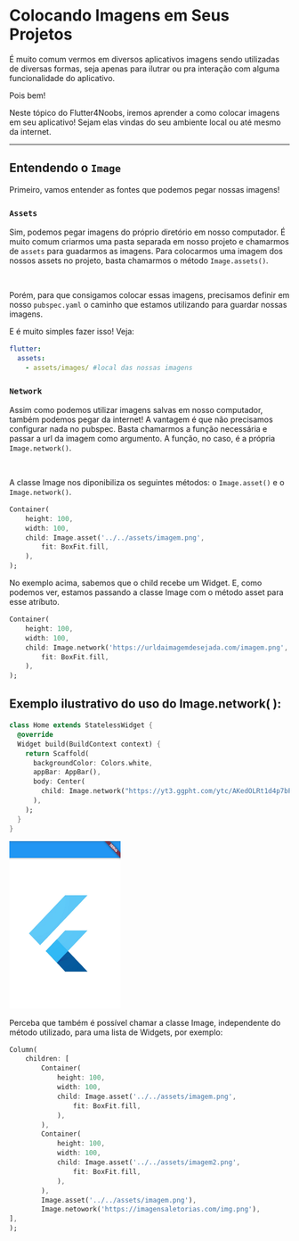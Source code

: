 # Colocando Imagens em Seus Projetos

É muito comum vermos em diversos aplicativos imagens sendo utilizadas de diversas formas, seja apenas para ilutrar ou pra interação com alguma funcionalidade do aplicativo.
<p>Pois bem!
<p>
Neste tópico do Flutter4Noobs, iremos aprender a como colocar imagens em seu aplicativo! Sejam elas vindas do seu ambiente local ou até mesmo da internet.

---

## Entendendo o `Image`

Primeiro, vamos entender as fontes que podemos pegar nossas imagens!

### `Assets`

Sim, podemos pegar imagens do próprio diretório em nosso computador. É muito comum criarmos uma pasta separada em nosso projeto e chamarmos de `assets` para guadarmos as imagens. Para colocarmos uma imagem dos nossos assets no projeto, basta chamarmos o método `Image.assets()`.

</br>

Porém, para que consigamos colocar essas imagens, precisamos definir em nosso `pubspec.yaml` o caminho que estamos utilizando para guardar nossas imagens. <p>
E é muito simples fazer isso! Veja:

```yaml
flutter:
  assets:
    - assets/images/ #local das nossas imagens
```

### `Network`

Assim como podemos utilizar imagens salvas em nosso computador, também podemos pegar da internet! A vantagem é que não precisamos configurar nada no pubspec. Basta chamarmos a função necessária e passar a url da imagem como argumento. A função, no caso, é a própria `Image.network()`.

<br>

A classe Image nos diponibiliza os seguintes métodos: o `Image.asset()` e o `Image.network()`.

```dart
Container(
    height: 100,
    width: 100,
    child: Image.asset('../../assets/imagem.png',
        fit: BoxFit.fill,
    ),
);
```

No exemplo acima, sabemos que o child recebe um Widget. E, como podemos ver, estamos passando a classe Image com o método asset para esse atríbuto.

```dart
Container(
    height: 100,
    width: 100,
    child: Image.network('https://urldaimagemdesejada.com/imagem.png',
        fit: BoxFit.fill,
    ),
);
```

## Exemplo ilustrativo do uso do Image.network( ):

```dart
class Home extends StatelessWidget {
  @override
  Widget build(BuildContext context) {
    return Scaffold(
      backgroundColor: Colors.white,
      appBar: AppBar(),
      body: Center(
        child: Image.network("https://yt3.ggpht.com/ytc/AKedOLRt1d4p7bPylasq_66BIC8-k3hkyVjJ2JICQITK=s900-c-k-c0x00ffffff-no-rj"),
      ),
    );
  }
}
```

<img src='../../assets/screenshots/image_network.png' height=300 width=200>
<p>

Perceba que também é possível chamar a classe Image, independente do método utilizado, para uma lista de Widgets, por exemplo:

```dart
Column(
    children: [
        Container(
            height: 100,
            width: 100,
            child: Image.asset('../../assets/imagem.png',
                fit: BoxFit.fill,
            ),
        ),
        Container(
            height: 100,
            width: 100,
            child: Image.asset('../../assets/imagem2.png',
                fit: BoxFit.fill,
            ),
        ),
        Image.asset('../../assets/imagem.png'),
        Image.netowork('https://imagensaletorias.com/img.png'),
],
);
```
